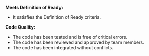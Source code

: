 **Meets Definition of Ready:**
- It satisfies the Definition of Ready criteria.
  
**Code Quality:**
- The code has been tested and is free of critical errors.
- The code has been reviewed and approved by team members.
- The code has been integrated without conflicts.
